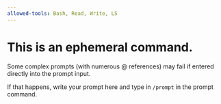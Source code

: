 ```yaml
---
allowed-tools: Bash, Read, Write, LS
---
```


# This is an ephemeral command.

Some complex prompts (with numerous @ references) may fail if entered directly
into the prompt input.

If that happens, write your prompt here and type in `/prompt` in the prompt
command.
